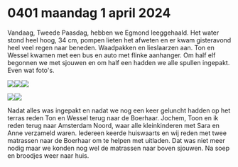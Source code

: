 # 0401 maandag 1 april 2024
Vandaag, Tweede Paasdag, hebben we Egmond leeggehaald. Het water stond heel hoog, 34 cm, pompen lieten het afweten en er kwam gisteravond heel veel regen naar beneden. Waadpakken en lieslaarzen aan. Ton en Wessel kwamen met een bus en auto met flinke aanhanger. Om half elf begonnen we met sjouwen en om half een hadden we alle spullen ingepakt. Even wat foto's. 

![](IMG_20240401_104138.jpg)![](IMG_20240401_115947.jpg)![](IMG_20240401_130812.jpg)

![](IMG_20240401_123004.jpg)![](IMG-20240401-WA0012.jpg)

Nadat alles was ingepakt en nadat we nog een keer geluncht hadden op het terras reden Ton en Wessel terug naar de Boerhaar. Jochem, Toon en ik reden terug naar Amsterdam Noord, waar alle kleinkinderen met Sara en Anne verzameld waren. Iedereen keerde huiswaarts en wij reden met twee matrassen naar de Boerhaar om te helpen met uitladen. Dat was niet meer nodig maar we konden nog wel de matrassen naar boven sjouwen. Na soep en broodjes weer naar huis.
